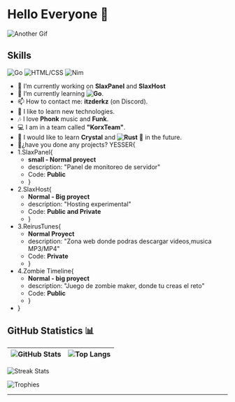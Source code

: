 # Hello Everyone 👋


![Another Gif](https://media.giphy.com/media/L8K62iTDkzGX6/giphy.gif)

## Skills
![Go](https://img.shields.io/badge/-Go-00ADD8?style=flat&logo=go&logoColor=white)
![HTML/CSS](https://img.shields.io/badge/-HTML%2FCSS-E34F26?style=flat&logo=html5&logoColor=white)
![Nim](https://img.shields.io/badge/-Nim-FFE953?style=flat&logo=nim&logoColor=white)

- 🔭 I’m currently working on **SlaxPanel** and **SlaxHost**
- 🌱 I’m currently learning **![Go](https://img.shields.io/badge/-Go-00ADD8?style=flat&logo=go&logoColor=white)**.
- 📫 How to contact me: **itzderkz** (on Discord).
- 🙂 I like to learn new technologies.
- 🎶 I love **Phonk** music and **Funk**.
- 💻 I am in a team called **"KorxTeam"**.
- 💯 I would like to learn **Crystal** and **![Rust](https://img.shields.io/badge/-Rust-000000?style=flat&logo=rust&logoColor=white)** 🦀 in the future.
- 💎¿have you done any projects? YESSER{
- 1.SlaxPanel{
  - **small - Normal proyect**
  - description: "Panel de monitoreo de servidor"
  - Code: **Public**
  - }
- 2.SlaxHost{
  - **Normal - Big proyect**
  - description: "Hosting experimental"
  - Code: **Public and Private**
  - }
- 3.ReirusTunes{
  - **Normal Proyect**
  - description: "Zona web donde podras descargar videos,musica MP3/MP4"
  - Code: **Private**
  - }
- 4.Zombie Timeline{
  - **Normal - big proyect**
  - description: "Juego de zombie maker, donde tu creas el reto"
  - Code: **Public**
  - }
- }

## GitHub Statistics 📊

| ![GitHub Stats](https://github-readme-stats.vercel.app/api?username=ZDerkzx&show_icons=true&count_private=true) | ![Top Langs](https://github-readme-stats.vercel.app/api/top-langs/?username=ZDerkzx&layout=compact) |
| :-------------------------------------------------------------------------------------------------------------: | :-----------------------------------------------------------------------------------------------: |

![Streak Stats](https://github-readme-streak-stats.herokuapp.com/?user=ZDerkzx&theme=dark)

![Trophies](https://github-profile-trophy.vercel.app/?username=ZDerkzx&theme=darkhub)

---
